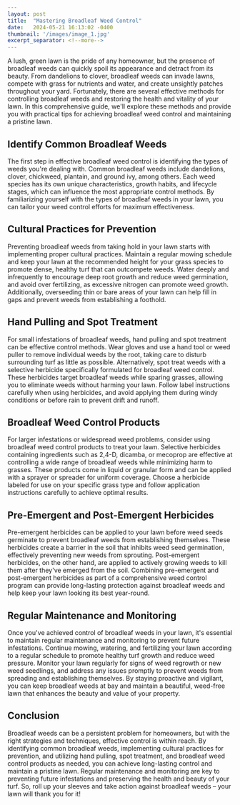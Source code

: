 ```yaml
---
layout: post
title:  "Mastering Broadleaf Weed Control"
date:   2024-05-21 16:13:02 -0400
thumbnail: '/images/image_1.jpg'
excerpt_separator: <!--more-->
---
```

A lush, green lawn is the pride of any homeowner, but the presence of broadleaf weeds can quickly spoil its appearance and detract from its beauty.<!--more--> From dandelions to clover, broadleaf weeds can invade lawns, compete with grass for nutrients and water, and create unsightly patches throughout your yard. Fortunately, there are several effective methods for controlling broadleaf weeds and restoring the health and vitality of your lawn. In this comprehensive guide, we'll explore these methods and provide you with practical tips for achieving broadleaf weed control and maintaining a pristine lawn.

## Identify Common Broadleaf Weeds
The first step in effective broadleaf weed control is identifying the types of weeds you're dealing with. Common broadleaf weeds include dandelions, clover, chickweed, plantain, and ground ivy, among others. Each weed species has its own unique characteristics, growth habits, and lifecycle stages, which can influence the most appropriate control methods. By familiarizing yourself with the types of broadleaf weeds in your lawn, you can tailor your weed control efforts for maximum effectiveness.

## Cultural Practices for Prevention
Preventing broadleaf weeds from taking hold in your lawn starts with implementing proper cultural practices. Maintain a regular mowing schedule and keep your lawn at the recommended height for your grass species to promote dense, healthy turf that can outcompete weeds. Water deeply and infrequently to encourage deep root growth and reduce weed germination, and avoid over fertilizing, as excessive nitrogen can promote weed growth. Additionally, overseeding thin or bare areas of your lawn can help fill in gaps and prevent weeds from establishing a foothold.

## Hand Pulling and Spot Treatment
For small infestations of broadleaf weeds, hand pulling and spot treatment can be effective control methods. Wear gloves and use a hand tool or weed puller to remove individual weeds by the root, taking care to disturb surrounding turf as little as possible. Alternatively, spot treat weeds with a selective herbicide specifically formulated for broadleaf weed control. These herbicides target broadleaf weeds while sparing grasses, allowing you to eliminate weeds without harming your lawn. Follow label instructions carefully when using herbicides, and avoid applying them during windy conditions or before rain to prevent drift and runoff.

## Broadleaf Weed Control Products
For larger infestations or widespread weed problems, consider using broadleaf weed control products to treat your lawn. Selective herbicides containing ingredients such as 2,4-D, dicamba, or mecoprop are effective at controlling a wide range of broadleaf weeds while minimizing harm to grasses. These products come in liquid or granular form and can be applied with a sprayer or spreader for uniform coverage. Choose a herbicide labeled for use on your specific grass type and follow application instructions carefully to achieve optimal results.

## Pre-Emergent and Post-Emergent Herbicides
Pre-emergent herbicides can be applied to your lawn before weed seeds germinate to prevent broadleaf weeds from establishing themselves. These herbicides create a barrier in the soil that inhibits weed seed germination, effectively preventing new weeds from sprouting. Post-emergent herbicides, on the other hand, are applied to actively growing weeds to kill them after they've emerged from the soil. Combining pre-emergent and post-emergent herbicides as part of a comprehensive weed control program can provide long-lasting protection against broadleaf weeds and help keep your lawn looking its best year-round.

## Regular Maintenance and Monitoring
Once you've achieved control of broadleaf weeds in your lawn, it's essential to maintain regular maintenance and monitoring to prevent future infestations. Continue mowing, watering, and fertilizing your lawn according to a regular schedule to promote healthy turf growth and reduce weed pressure. Monitor your lawn regularly for signs of weed regrowth or new weed seedlings, and address any issues promptly to prevent weeds from spreading and establishing themselves. By staying proactive and vigilant, you can keep broadleaf weeds at bay and maintain a beautiful, weed-free lawn that enhances the beauty and value of your property.

## Conclusion
Broadleaf weeds can be a persistent problem for homeowners, but with the right strategies and techniques, effective control is within reach. By identifying common broadleaf weeds, implementing cultural practices for prevention, and utilizing hand pulling, spot treatment, and broadleaf weed control products as needed, you can achieve long-lasting control and maintain a pristine lawn. Regular maintenance and monitoring are key to preventing future infestations and preserving the health and beauty of your turf. So, roll up your sleeves and take action against broadleaf weeds – your lawn will thank you for it!

